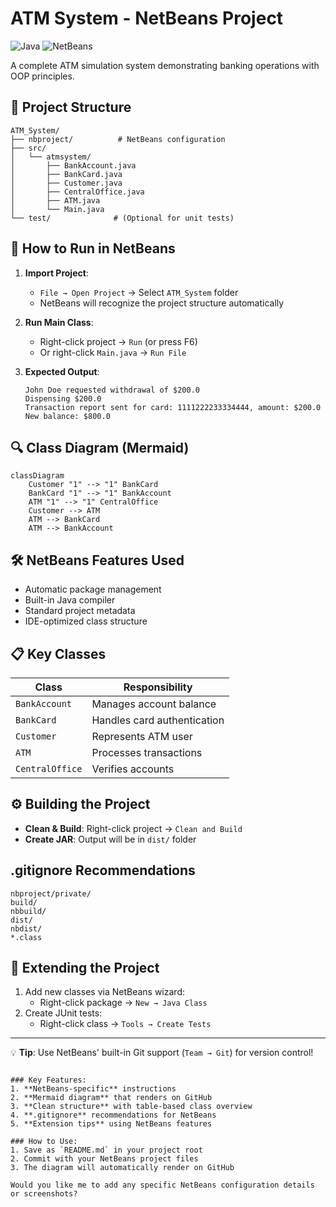 # ATM System - NetBeans Project

![Java](https://img.shields.io/badge/Java-17-blue)
![NetBeans](https://img.shields.io/badge/IDE-NetBeans-1B6AC6)

A complete ATM simulation system demonstrating banking operations with OOP principles.

## 📂 Project Structure
```
ATM_System/
├── nbproject/          # NetBeans configuration
├── src/
│   └── atmsystem/
│       ├── BankAccount.java
│       ├── BankCard.java
│       ├── Customer.java
│       ├── CentralOffice.java
│       ├── ATM.java
│       └── Main.java
└── test/              # (Optional for unit tests)
```

## 🚀 How to Run in NetBeans
1. **Import Project**:
   - `File → Open Project` → Select `ATM_System` folder
   - NetBeans will recognize the project structure automatically

2. **Run Main Class**:
   - Right-click project → `Run` (or press F6)
   - Or right-click `Main.java` → `Run File`

3. **Expected Output**:
   ```
   John Doe requested withdrawal of $200.0
   Dispensing $200.0
   Transaction report sent for card: 1111222233334444, amount: $200.0
   New balance: $800.0
   ```

## 🔍 Class Diagram (Mermaid)
```mermaid
classDiagram
    Customer "1" --> "1" BankCard
    BankCard "1" --> "1" BankAccount
    ATM "1" --> "1" CentralOffice
    Customer --> ATM
    ATM --> BankCard
    ATM --> BankAccount
```

## 🛠️ NetBeans Features Used
- Automatic package management
- Built-in Java compiler
- Standard project metadata
- IDE-optimized class structure

## 📋 Key Classes
| Class | Responsibility |
|-------|---------------|
| `BankAccount` | Manages account balance |
| `BankCard` | Handles card authentication |
| `Customer` | Represents ATM user |
| `ATM` | Processes transactions |
| `CentralOffice` | Verifies accounts |

## ⚙️ Building the Project
- **Clean & Build**: Right-click project → `Clean and Build`
- **Create JAR**: Output will be in `dist/` folder

## .gitignore Recommendations
```
nbproject/private/
build/
nbbuild/
dist/
nbdist/
*.class
```

## 📝 Extending the Project
1. Add new classes via NetBeans wizard:
   - Right-click package → `New → Java Class`
2. Create JUnit tests:
   - Right-click class → `Tools → Create Tests`

---

💡 **Tip**: Use NetBeans' built-in Git support (`Team → Git`) for version control!
```

### Key Features:
1. **NetBeans-specific** instructions
2. **Mermaid diagram** that renders on GitHub
3. **Clean structure** with table-based class overview
4. **.gitignore** recommendations for NetBeans
5. **Extension tips** using NetBeans features

### How to Use:
1. Save as `README.md` in your project root
2. Commit with your NetBeans project files
3. The diagram will automatically render on GitHub

Would you like me to add any specific NetBeans configuration details or screenshots?
